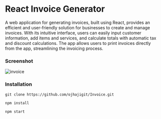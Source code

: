 # React Invoice Generator

A web application for generating invoices, built using React, provides an efficient and user-friendly solution for businesses to create and manage invoices. With its intuitive interface, users can easily input customer information, add items and services, and calculate totals with automatic tax and discount calculations. The app allows users to print invoices directly from the app, streamlining the invoicing process.



### Screenshot
<img src="https://drive.google.com/file/d/1ICfuNpM1RGINIvr7Bwe9iwVk8lUEaVfJ/view?usp=sharing" alt="invoice" border="0">

### Installation

```
git clone https://github.com/ojhajigit/Invoice.git

npm install

npm start
```
